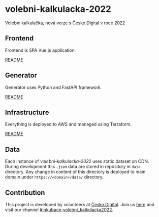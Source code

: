 # volebni-kalkulacka-2022

Volební kalkulačka, nová verze s Česko.Digital v roce 2022

## Frontend

Frontend is SPA Vue.js application.

[README](frontend/README.md)

## Generator

Generator uses Python and FastAPI framework.

[README](generator/README.md)

## Infrastructure

Everything is deployed to AWS and managed using Terraform.

[README](infrastructure/README.md)

## Data

Each instance of _volebni-kalkulacka-2022_ uses static dataset on CDN. During development this `.json` data are stored in repository in `data` directory. Any change in content of this directory is deployed to main domain under `https://<domain>/data/` directory.

## Contribution

This project is developed by volunteers at [Česko.Digital](https://cesko.digital). Join us [here](https://cesko.digital/join) and visit our channel [#inkubace-volebni_kalkulacka2022](https://cesko-digital.slack.com/archives/C0311K8LHFX).
